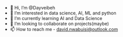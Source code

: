 - 👋 Hi, I’m @Dayveibeh
- 👀 I’m interested in data science, AI, ML and python
- 🌱 I’m currently learning AI and Data Science
- 💞️ I’m looking to collaborate on projects(maybe)
- 📫 How to reach me - david.nwabuisi@outlook.com

<!---
Dayveibeh/Dayveibeh is a ✨ special ✨ repository because its `README.md` (this file) appears on your GitHub profile.
You can click the Preview link to take a look at your changes.
--->
